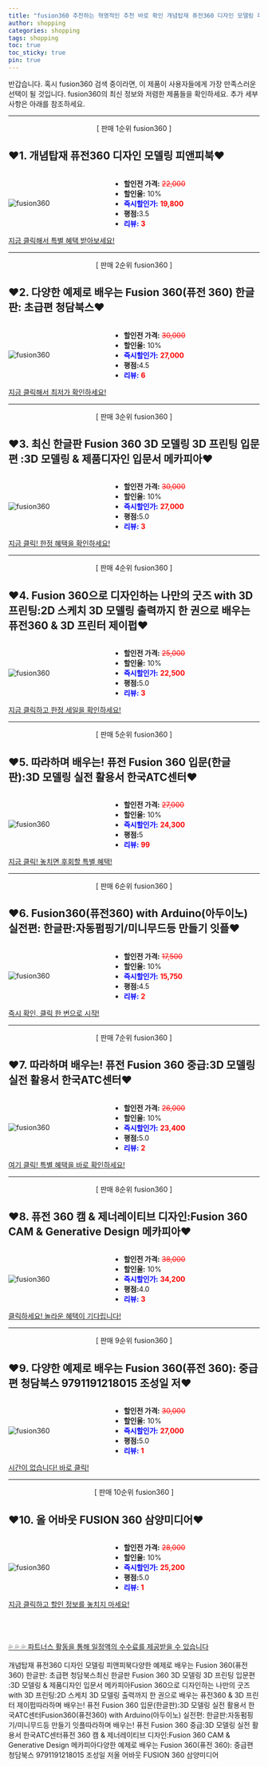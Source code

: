 ```yaml
---
title: "fusion360 추천하는 혁명적인 추천 바로 확인 개념탑재 퓨전360 디자인 모델링 피앤피북"
author: shopping
categories: shopping
tags: shopping
toc: true
toc_sticky: true
pin: true
---
```

반갑습니다. 혹시 fusion360 검색 중이라면, 이 제품이 사용자들에게 가장 만족스러운 선택이 될 것입니다. fusion360의 최신 정보와 저렴한 제품들을 확인하세요. 추가 세부 사항은 아래를 참조하세요.

---
<p class="toplist" style="margin: 0 auto; display: block; width: fit-content;">[ 판매 1순위 fusion360 ]</p>

<h2><strong>❤️1. 개념탑재 퓨전360 디자인 모델링 피앤피북❤️</strong></h2>

<div style="display: flex; align-items: center;">
    <div style="flex: 0.4;">
        <img src="https://thumbnail7.coupangcdn.com/thumbnails/remote/230x230ex/image/rs_quotation_api/tps82vmc/4b536c98d8c24e01aebeac77749655a0.jpg" alt="fusion360" style="max-width: 100%;">
    </div>
    <div style="flex: 0.6; margin-left: 10px;">
        <ul>
            <li><strong>할인전 가격:</strong> <del style="color: red;">22,000</del></li>
            <li><strong>할인율:</strong> 10%</li>
            <li><span style='color:blue'><strong>즉시할인가:</strong></span> <span style='color:red'><strong>19,800</strong></span></li>
            <li><strong>평점:</strong>3.5</li>
            <li><span style='color:blue'><strong>리뷰:</strong></span> <span style='color:red'><strong>3</strong></span></li>
        </ul>
    </div>
</div>
<div class="center">
    <a href="https://William4Davisa.github.io?lptag=AF9450613&subid=githubio&pageKey=7260169237&traceid=V0-153&itemId=18490555642&vendorItemId=85630150036" class="myButton">
        지금 클릭해서 특별 혜택 받아보세요!
    </a>
</div>


---
<p class="toplist" style="margin: 0 auto; display: block; width: fit-content;">[ 판매 2순위 fusion360 ]</p>

<h2><strong>❤️2. 다양한 예제로 배우는 Fusion 360(퓨전 360) 한글판: 초급편 청담북스❤️</strong></h2>

<div style="display: flex; align-items: center;">
    <div style="flex: 0.4;">
        <img src="https://thumbnail10.coupangcdn.com/thumbnails/remote/230x230ex/image/vendor_inventory/00d4/d062c67ddf52a8336f9e1fe6d8e3db0903fefb316de245e159394b05a1c1.jpg" alt="fusion360" style="max-width: 100%;">
    </div>
    <div style="flex: 0.6; margin-left: 10px;">
        <ul>
            <li><strong>할인전 가격:</strong> <del style="color: red;">30,000</del></li>
            <li><strong>할인율:</strong> 10%</li>
            <li><span style='color:blue'><strong>즉시할인가:</strong></span> <span style='color:red'><strong>27,000</strong></span></li>
            <li><strong>평점:</strong>4.5</li>
            <li><span style='color:blue'><strong>리뷰:</strong></span> <span style='color:red'><strong>6</strong></span></li>
        </ul>
    </div>
</div>
<div class="center">
    <a href="https://William4Davisa.github.io?lptag=AF9450613&subid=githubio&pageKey=6293111813&traceid=V0-153&itemId=12974584078&vendorItemId=80281730214" class="myButton">
        지금 클릭해서 최저가 확인하세요!
    </a>
</div>


---
<p class="toplist" style="margin: 0 auto; display: block; width: fit-content;">[ 판매 3순위 fusion360 ]</p>

<h2><strong>❤️3. 최신 한글판 Fusion 360 3D 모델링 3D 프린팅 입문편 :3D 모델링 & 제품디자인 입문서 메카피아❤️</strong></h2>

<div style="display: flex; align-items: center;">
    <div style="flex: 0.4;">
        <img src="https://thumbnail10.coupangcdn.com/thumbnails/remote/230x230ex/image/rs_quotation_api/zzlkiy83/347400e729a84c6f8a3eb2e776f51bb1.jpg" alt="fusion360" style="max-width: 100%;">
    </div>
    <div style="flex: 0.6; margin-left: 10px;">
        <ul>
            <li><strong>할인전 가격:</strong> <del style="color: red;">30,000</del></li>
            <li><strong>할인율:</strong> 10%</li>
            <li><span style='color:blue'><strong>즉시할인가:</strong></span> <span style='color:red'><strong>27,000</strong></span></li>
            <li><strong>평점:</strong>5.0</li>
            <li><span style='color:blue'><strong>리뷰:</strong></span> <span style='color:red'><strong>3</strong></span></li>
        </ul>
    </div>
</div>
<div class="center">
    <a href="https://William4Davisa.github.io?lptag=AF9450613&subid=githubio&pageKey=6690545583&traceid=V0-153&itemId=15459043564&vendorItemId=82678593028" class="myButton">
        지금 클릭! 한정 혜택을 확인하세요!
    </a>
</div>


---
<p class="toplist" style="margin: 0 auto; display: block; width: fit-content;">[ 판매 4순위 fusion360 ]</p>

<h2><strong>❤️4. Fusion 360으로 디자인하는 나만의 굿즈 with 3D 프린팅:2D 스케치 3D 모델링 출력까지 한 권으로 배우는 퓨전360 & 3D 프린터 제이펍❤️</strong></h2>

<div style="display: flex; align-items: center;">
    <div style="flex: 0.4;">
        <img src="https://thumbnail7.coupangcdn.com/thumbnails/remote/230x230ex/image/rs_quotation_api/k0c7iere/ddd3143622e34f458b8d6946659abda5.jpg" alt="fusion360" style="max-width: 100%;">
    </div>
    <div style="flex: 0.6; margin-left: 10px;">
        <ul>
            <li><strong>할인전 가격:</strong> <del style="color: red;">25,000</del></li>
            <li><strong>할인율:</strong> 10%</li>
            <li><span style='color:blue'><strong>즉시할인가:</strong></span> <span style='color:red'><strong>22,500</strong></span></li>
            <li><strong>평점:</strong>5.0</li>
            <li><span style='color:blue'><strong>리뷰:</strong></span> <span style='color:red'><strong>3</strong></span></li>
        </ul>
    </div>
</div>
<div class="center">
    <a href="https://William4Davisa.github.io?lptag=AF9450613&subid=githubio&pageKey=6631351008&traceid=V0-153&itemId=15118578370&vendorItemId=82340338348" class="myButton">
        지금 클릭하고 한정 세일을 확인하세요!
    </a>
</div>


---
<p class="toplist" style="margin: 0 auto; display: block; width: fit-content;">[ 판매 5순위 fusion360 ]</p>

<h2><strong>❤️5. 따라하며 배우는! 퓨전 Fusion 360 입문(한글판):3D 모델링 실전 활용서 한국ATC센터❤️</strong></h2>

<div style="display: flex; align-items: center;">
    <div style="flex: 0.4;">
        <img src="https://thumbnail8.coupangcdn.com/thumbnails/remote/230x230ex/image/vendor_inventory/a408/6daa142fbb324cb51bca07911438e7b49eec867509c54381563f1f2657ea.jpg" alt="fusion360" style="max-width: 100%;">
    </div>
    <div style="flex: 0.6; margin-left: 10px;">
        <ul>
            <li><strong>할인전 가격:</strong> <del style="color: red;">27,000</del></li>
            <li><strong>할인율:</strong> 10%</li>
            <li><span style='color:blue'><strong>즉시할인가:</strong></span> <span style='color:red'><strong>24,300</strong></span></li>
            <li><strong>평점:</strong>5</li>
            <li><span style='color:blue'><strong>리뷰:</strong></span> <span style='color:red'><strong>99</strong></span></li>
        </ul>
    </div>
</div>
<div class="center">
    <a href="https://William4Davisa.github.io?lptag=AF9450613&subid=githubio&pageKey=6172395461&traceid=V0-153&itemId=12057456556&vendorItemId=80233451845" class="myButton">
        지금 클릭! 놓치면 후회할 특별 혜택!
    </a>
</div>


---
<p class="toplist" style="margin: 0 auto; display: block; width: fit-content;">[ 판매 6순위 fusion360 ]</p>

<h2><strong>❤️6. Fusion360(퓨전360) with Arduino(아두이노) 실전편: 한글판:자동펌핑기/미니무드등 만들기 잇플❤️</strong></h2>

<div style="display: flex; align-items: center;">
    <div style="flex: 0.4;">
        <img src="https://thumbnail7.coupangcdn.com/thumbnails/remote/230x230ex/image/retail-product-api/A00077021/73499262/82336041/main/9791191198126_L.jpg" alt="fusion360" style="max-width: 100%;">
    </div>
    <div style="flex: 0.6; margin-left: 10px;">
        <ul>
            <li><strong>할인전 가격:</strong> <del style="color: red;">17,500</del></li>
            <li><strong>할인율:</strong> 10%</li>
            <li><span style='color:blue'><strong>즉시할인가:</strong></span> <span style='color:red'><strong>15,750</strong></span></li>
            <li><strong>평점:</strong>4.5</li>
            <li><span style='color:blue'><strong>리뷰:</strong></span> <span style='color:red'><strong>2</strong></span></li>
        </ul>
    </div>
</div>
<div class="center">
    <a href="https://William4Davisa.github.io?lptag=AF9450613&subid=githubio&pageKey=6185497317&traceid=V0-153&itemId=12174450890&vendorItemId=79445753044" class="myButton">
        즉시 확인, 클릭 한 번으로 시작!
    </a>
</div>


---
<p class="toplist" style="margin: 0 auto; display: block; width: fit-content;">[ 판매 7순위 fusion360 ]</p>

<h2><strong>❤️7. 따라하며 배우는! 퓨전 Fusion 360 중급:3D 모델링 실전 활용서 한국ATC센터❤️</strong></h2>

<div style="display: flex; align-items: center;">
    <div style="flex: 0.4;">
        <img src="https://thumbnail8.coupangcdn.com/thumbnails/remote/230x230ex/image/vendor_inventory/918d/89dd3ca922c9304ad9d2bdd78dbab64179d2c19c6d31807689a0d0cc92e2.jpg" alt="fusion360" style="max-width: 100%;">
    </div>
    <div style="flex: 0.6; margin-left: 10px;">
        <ul>
            <li><strong>할인전 가격:</strong> <del style="color: red;">26,000</del></li>
            <li><strong>할인율:</strong> 10%</li>
            <li><span style='color:blue'><strong>즉시할인가:</strong></span> <span style='color:red'><strong>23,400</strong></span></li>
            <li><strong>평점:</strong>5.0</li>
            <li><span style='color:blue'><strong>리뷰:</strong></span> <span style='color:red'><strong>2</strong></span></li>
        </ul>
    </div>
</div>
<div class="center">
    <a href="https://William4Davisa.github.io?lptag=AF9450613&subid=githubio&pageKey=1463265830&traceid=V0-153&itemId=2516954733&vendorItemId=70531268586" class="myButton">
        여기 클릭! 특별 혜택을 바로 확인하세요!
    </a>
</div>


---
<p class="toplist" style="margin: 0 auto; display: block; width: fit-content;">[ 판매 8순위 fusion360 ]</p>

<h2><strong>❤️8. 퓨전 360 캠 & 제너레이티브 디자인:Fusion 360 CAM & Generative Design 메카피아❤️</strong></h2>

<div style="display: flex; align-items: center;">
    <div style="flex: 0.4;">
        <img src="https://thumbnail6.coupangcdn.com/thumbnails/remote/230x230ex/image/retail/images/2020/01/23/14/6/cbd2726d-f59b-441d-814a-40bd714390af.jpg" alt="fusion360" style="max-width: 100%;">
    </div>
    <div style="flex: 0.6; margin-left: 10px;">
        <ul>
            <li><strong>할인전 가격:</strong> <del style="color: red;">38,000</del></li>
            <li><strong>할인율:</strong> 10%</li>
            <li><span style='color:blue'><strong>즉시할인가:</strong></span> <span style='color:red'><strong>34,200</strong></span></li>
            <li><strong>평점:</strong>4.0</li>
            <li><span style='color:blue'><strong>리뷰:</strong></span> <span style='color:red'><strong>3</strong></span></li>
        </ul>
    </div>
</div>
<div class="center">
    <a href="https://William4Davisa.github.io?lptag=AF9450613&subid=githubio&pageKey=1194144255&traceid=V0-153&itemId=2176734319&vendorItemId=70188261862" class="myButton">
        클릭하세요! 놀라운 혜택이 기다립니다!
    </a>
</div>


---
<p class="toplist" style="margin: 0 auto; display: block; width: fit-content;">[ 판매 9순위 fusion360 ]</p>

<h2><strong>❤️9. 다양한 예제로 배우는 Fusion 360(퓨전 360): 중급편 청담북스 9791191218015 조성일 저❤️</strong></h2>

<div style="display: flex; align-items: center;">
    <div style="flex: 0.4;">
        <img src="https://thumbnail8.coupangcdn.com/thumbnails/remote/230x230ex/image/vendor_inventory/54cb/03044e60aaf95aa92b13e66511cf3b43b27cf9b9fba205c0b8d51e70b74f.jpg" alt="fusion360" style="max-width: 100%;">
    </div>
    <div style="flex: 0.6; margin-left: 10px;">
        <ul>
            <li><strong>할인전 가격:</strong> <del style="color: red;">30,000</del></li>
            <li><strong>할인율:</strong> 10%</li>
            <li><span style='color:blue'><strong>즉시할인가:</strong></span> <span style='color:red'><strong>27,000</strong></span></li>
            <li><strong>평점:</strong>5.0</li>
            <li><span style='color:blue'><strong>리뷰:</strong></span> <span style='color:red'><strong>1</strong></span></li>
        </ul>
    </div>
</div>
<div class="center">
    <a href="https://William4Davisa.github.io?lptag=AF9450613&subid=githubio&pageKey=4618551540&traceid=V0-153&itemId=5720184210&vendorItemId=80234581592" class="myButton">
        시간이 없습니다! 바로 클릭!
    </a>
</div>


---
<p class="toplist" style="margin: 0 auto; display: block; width: fit-content;">[ 판매 10순위 fusion360 ]</p>

<h2><strong>❤️10. 올 어바웃 FUSION 360 삼양미디어❤️</strong></h2>

<div style="display: flex; align-items: center;">
    <div style="flex: 0.4;">
        <img src="https://thumbnail10.coupangcdn.com/thumbnails/remote/230x230ex/image/vendor_inventory/bfe3/66fb21c632ae50e2d4e98f58f8694c39a4c15b75c6f21eea4f7acd5fae68.jpg" alt="fusion360" style="max-width: 100%;">
    </div>
    <div style="flex: 0.6; margin-left: 10px;">
        <ul>
            <li><strong>할인전 가격:</strong> <del style="color: red;">28,000</del></li>
            <li><strong>할인율:</strong> 10%</li>
            <li><span style='color:blue'><strong>즉시할인가:</strong></span> <span style='color:red'><strong>25,200</strong></span></li>
            <li><strong>평점:</strong>5.0</li>
            <li><span style='color:blue'><strong>리뷰:</strong></span> <span style='color:red'><strong>1</strong></span></li>
        </ul>
    </div>
</div>
<div class="center">
    <a href="https://William4Davisa.github.io?lptag=AF9450613&subid=githubio&pageKey=264213483&traceid=V0-153&itemId=828523261&vendorItemId=5138788352" class="myButton">
        지금 클릭하고 할인 정보를 놓치지 마세요!
    </a>
</div>

<br><br><br>[💦 💦 💦 파트너스 활동을 통해 일정액의 수수료를 제공받을 수 있습니다](https://link.coupang.com/a/bcpT2c)<br><br>개념탑재 퓨전360 디자인 모델링 피앤피북다양한 예제로 배우는 Fusion 360(퓨전 360) 한글판: 초급편 청담북스최신 한글판 Fusion 360 3D 모델링 3D 프린팅 입문편 :3D 모델링 & 제품디자인 입문서 메카피아Fusion 360으로 디자인하는 나만의 굿즈 with 3D 프린팅:2D 스케치 3D 모델링 출력까지 한 권으로 배우는 퓨전360 & 3D 프린터 제이펍따라하며 배우는! 퓨전 Fusion 360 입문(한글판):3D 모델링 실전 활용서 한국ATC센터Fusion360(퓨전360) with Arduino(아두이노) 실전편: 한글판:자동펌핑기/미니무드등 만들기 잇플따라하며 배우는! 퓨전 Fusion 360 중급:3D 모델링 실전 활용서 한국ATC센터퓨전 360 캠 & 제너레이티브 디자인:Fusion 360 CAM & Generative Design 메카피아다양한 예제로 배우는 Fusion 360(퓨전 360): 중급편 청담북스 9791191218015 조성일 저올 어바웃 FUSION 360 삼양미디어
